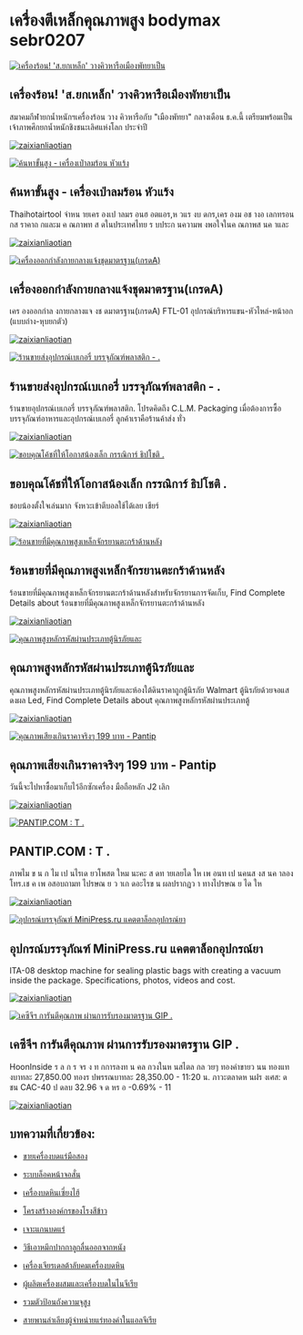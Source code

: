 # เครื่องตีเหล็กคุณภาพสูง bodymax sebr0207
<a href="https://mnn.zoosnet.net/LR/Chatpre.aspx?id=MNN94995150&p=https://topgrinding.com/" target="_blank">![เครื่องร้อน! 'ส.ยกเหล็ก' วางคิวหารือเมืองพัทยาเป็น ](https://github.com/technlg/images/blob/main/66.jpg)</a>
## เครื่องร้อน! 'ส.ยกเหล็ก' วางคิวหารือเมืองพัทยาเป็น 
สมาคมกีฬายกน้ำหนักฯเครื่องร้อน วาง คิวหารือกับ "เมืองพัทยา" กลางเดือน ธ.ค.นี้ เตรียมพร้อมเป็นเจ้าภาพศึกยกน้ำหนักชิงชนะเลิศแห่งโลก ประจำปี 
<a href="https://mnn.zoosnet.net/LR/Chatpre.aspx?id=MNN94995150&p=https://topgrinding.com/" target="_blank"><img src="https://github.com/technlg/images/raw/main/chat11.jpg" alt="zaixianliaotian"/></a><a href="//whatsapp.shibangsoft.com/WhatsApp.php" ><img src="https://github.com/technlg/images/raw/main/chat11.png" alt=""></a>
<a href="https://mnn.zoosnet.net/LR/Chatpre.aspx?id=MNN94995150&p=https://topgrinding.com/" target="_blank">![ค้นหาขั้นสูง - เครื่องเป่าลมร้อน หัวแร้ง ](https://github.com/technlg/images/blob/main/7.jpg)</a>
## ค้นหาขั้นสูง - เครื่องเป่าลมร้อน หัวแร้ง 
Thaihotairtool จำหน ายเคร องเป าลมร อนฮ อตแอร,ห วแร งบ ดกร,เคร องม อช างอ เลกทรอน กส ราคาถ กและม ค ณภาพท ส ดในประเทศไทย ร บประก นความพ งพอใจในค ณภาพส นค าและ 
<a href="https://mnn.zoosnet.net/LR/Chatpre.aspx?id=MNN94995150&p=https://topgrinding.com/" target="_blank"><img src="https://github.com/technlg/images/raw/main/chat11.jpg" alt="zaixianliaotian"/></a><a href="//whatsapp.shibangsoft.com/WhatsApp.php" ><img src="https://github.com/technlg/images/raw/main/chat11.png" alt=""></a>
<a href="https://mnn.zoosnet.net/LR/Chatpre.aspx?id=MNN94995150&p=https://topgrinding.com/" target="_blank">![เครื่องออกกำลังกายกลางแจ้งชุดมาตรฐาน(เกรดA)](https://github.com/technlg/images/blob/main/50.jpg)</a>
## เครื่องออกกำลังกายกลางแจ้งชุดมาตรฐาน(เกรดA)
เคร องออกกำล งกายกลางแจ งช ดมาตรฐาน(เกรดA) FTL-01 อุปกรณ์บริหารแขน-หัวไหล่-หน้าอก (แบบถ่าง-หุบยกตัว)
<a href="https://mnn.zoosnet.net/LR/Chatpre.aspx?id=MNN94995150&p=https://topgrinding.com/" target="_blank"><img src="https://github.com/technlg/images/raw/main/chat11.jpg" alt="zaixianliaotian"/></a><a href="//whatsapp.shibangsoft.com/WhatsApp.php" ><img src="https://github.com/technlg/images/raw/main/chat11.png" alt=""></a>
<a href="https://mnn.zoosnet.net/LR/Chatpre.aspx?id=MNN94995150&p=https://topgrinding.com/" target="_blank">![ร้านขายส่งอุปกรณ์เบเกอรี่ บรรจุภัณฑ์พลาสติก - .](https://github.com/technlg/images/blob/main/63.jpg)</a>
## ร้านขายส่งอุปกรณ์เบเกอรี่ บรรจุภัณฑ์พลาสติก - .
ร้านขายอุปกรณ์เบเกอรี่ บรรจุภัณฑ์พลาสติก. โปรดคิดถึง C.L.M. Packaging เมื่อต้องการซื้อบรรจุภัณฑ์อาหารและอุปกรณ์เบเกอรี่ ลูกค้าเราคือร้านค้าส่ง ทั่ว 
<a href="https://mnn.zoosnet.net/LR/Chatpre.aspx?id=MNN94995150&p=https://topgrinding.com/" target="_blank"><img src="https://github.com/technlg/images/raw/main/chat11.jpg" alt="zaixianliaotian"/></a><a href="//whatsapp.shibangsoft.com/WhatsApp.php" ><img src="https://github.com/technlg/images/raw/main/chat11.png" alt=""></a>
<a href="https://mnn.zoosnet.net/LR/Chatpre.aspx?id=MNN94995150&p=https://topgrinding.com/" target="_blank">![ขอบคุณโค้ชที่ให้โอกาสน้องเล็ก กรรณิการ์ ธิปโชติ .](https://github.com/technlg/images/blob/main/37.jpg)</a>
## ขอบคุณโค้ชที่ให้โอกาสน้องเล็ก กรรณิการ์ ธิปโชติ .
ชอบน้องตั้งใจเล่นมาก จังหวะเข้าตีบอลใช้ได้เลย เชียร์ 
<a href="https://mnn.zoosnet.net/LR/Chatpre.aspx?id=MNN94995150&p=https://topgrinding.com/" target="_blank"><img src="https://github.com/technlg/images/raw/main/chat11.jpg" alt="zaixianliaotian"/></a><a href="//whatsapp.shibangsoft.com/WhatsApp.php" ><img src="https://github.com/technlg/images/raw/main/chat11.png" alt=""></a>
<a href="https://mnn.zoosnet.net/LR/Chatpre.aspx?id=MNN94995150&p=https://topgrinding.com/" target="_blank">![ร้อนขายที่มีคุณภาพสูงเหล็กจักรยานตะกร้าด้านหลัง ](https://github.com/technlg/images/blob/main/64.jpg)</a>
## ร้อนขายที่มีคุณภาพสูงเหล็กจักรยานตะกร้าด้านหลัง 
ร้อนขายที่มีคุณภาพสูงเหล็กจักรยานตะกร้าด้านหลังสำหรับจักรยานการจัดเก็บ, Find Complete Details about ร้อนขายที่มีคุณภาพสูงเหล็กจักรยานตะกร้าด้านหลัง 
<a href="https://mnn.zoosnet.net/LR/Chatpre.aspx?id=MNN94995150&p=https://topgrinding.com/" target="_blank"><img src="https://github.com/technlg/images/raw/main/chat11.jpg" alt="zaixianliaotian"/></a><a href="//whatsapp.shibangsoft.com/WhatsApp.php" ><img src="https://github.com/technlg/images/raw/main/chat11.png" alt=""></a>
<a href="https://mnn.zoosnet.net/LR/Chatpre.aspx?id=MNN94995150&p=https://topgrinding.com/" target="_blank">![คุณภาพสูงหลักรหัสผ่านประเภทตู้นิรภัยและ ](https://github.com/technlg/images/blob/main/59.jpg)</a>
## คุณภาพสูงหลักรหัสผ่านประเภทตู้นิรภัยและ 
คุณภาพสูงหลักรหัสผ่านประเภทตู้นิรภัยและห้องใต้ดินราคาถูกตู้นิรภัย Walmart ตู้นิรภัยด้วยจอแสดงผล Led, Find Complete Details about คุณภาพสูงหลักรหัสผ่านประเภทตู้ 
<a href="https://mnn.zoosnet.net/LR/Chatpre.aspx?id=MNN94995150&p=https://topgrinding.com/" target="_blank"><img src="https://github.com/technlg/images/raw/main/chat11.jpg" alt="zaixianliaotian"/></a><a href="//whatsapp.shibangsoft.com/WhatsApp.php" ><img src="https://github.com/technlg/images/raw/main/chat11.png" alt=""></a>
<a href="https://mnn.zoosnet.net/LR/Chatpre.aspx?id=MNN94995150&p=https://topgrinding.com/" target="_blank">![คุณภาพเสียงเกินราคาจริงๆ 199 บาท - Pantip](https://github.com/technlg/images/blob/main/62.jpg)</a>
## คุณภาพเสียงเกินราคาจริงๆ 199 บาท - Pantip
วันนี้จะไปหาซื้อมาเก็บไว้อีกซักเครื่อง มือถือหลัก J2 เลิก 
<a href="https://mnn.zoosnet.net/LR/Chatpre.aspx?id=MNN94995150&p=https://topgrinding.com/" target="_blank"><img src="https://github.com/technlg/images/raw/main/chat11.jpg" alt="zaixianliaotian"/></a><a href="//whatsapp.shibangsoft.com/WhatsApp.php" ><img src="https://github.com/technlg/images/raw/main/chat11.png" alt=""></a>
<a href="https://mnn.zoosnet.net/LR/Chatpre.aspx?id=MNN94995150&p=https://topgrinding.com/" target="_blank">![PANTIP.COM : T .](https://github.com/technlg/images/blob/main/1.jpg)</a>
## PANTIP.COM : T .
ภาพไม ข น ก ไม เป นไรเด ยวโพสต ใหม นะคะ ส ดท ายเลยได ให เพ อนท เป นคนส งส นค าลองโทร.เช ค เพ อสอบถามท ไปรษณ ย ว าเก ดอะไรข น ผลปรากฏว า ทางไปรษณ ย ได ให 
<a href="https://mnn.zoosnet.net/LR/Chatpre.aspx?id=MNN94995150&p=https://topgrinding.com/" target="_blank"><img src="https://github.com/technlg/images/raw/main/chat11.jpg" alt="zaixianliaotian"/></a><a href="//whatsapp.shibangsoft.com/WhatsApp.php" ><img src="https://github.com/technlg/images/raw/main/chat11.png" alt=""></a>
<a href="https://mnn.zoosnet.net/LR/Chatpre.aspx?id=MNN94995150&p=https://topgrinding.com/" target="_blank">![อุปกรณ์บรรจุภัณฑ์ MiniPress.ru แคตตาล็อกอุปกรณ์ยา](https://github.com/technlg/images/blob/main/65.jpg)</a>
## อุปกรณ์บรรจุภัณฑ์ MiniPress.ru แคตตาล็อกอุปกรณ์ยา
ITA-08 desktop machine for sealing plastic bags with creating a vacuum inside the package. Specifications, photos, videos and cost.
<a href="https://mnn.zoosnet.net/LR/Chatpre.aspx?id=MNN94995150&p=https://topgrinding.com/" target="_blank"><img src="https://github.com/technlg/images/raw/main/chat11.jpg" alt="zaixianliaotian"/></a><a href="//whatsapp.shibangsoft.com/WhatsApp.php" ><img src="https://github.com/technlg/images/raw/main/chat11.png" alt=""></a>
<a href="https://mnn.zoosnet.net/LR/Chatpre.aspx?id=MNN94995150&p=https://topgrinding.com/" target="_blank">![เคซีจีฯ การันตีคุณภาพ ผ่านการรับรองมาตรฐาน GIP .](https://github.com/technlg/images/blob/main/61.jpg)</a>
## เคซีจีฯ การันตีคุณภาพ ผ่านการรับรองมาตรฐาน GIP .
HoonInside ร ล ก ร จร ง ท กการลงท น คล กวงในห นสไตล กล วยๆ ทองคำขายว นน ทองแท งบาทละ 27,850.00 ทองร ปพรรณบาทละ 28,350.00 - 11:20 น. ภาวะตลาดห นฝร งเศส: ด ชน CAC-40 ป ดลบ 32.96 จ ด หร อ -0.69% - 11 
<a href="https://mnn.zoosnet.net/LR/Chatpre.aspx?id=MNN94995150&p=https://topgrinding.com/" target="_blank"><img src="https://github.com/technlg/images/raw/main/chat11.jpg" alt="zaixianliaotian"/></a><a href="//whatsapp.shibangsoft.com/WhatsApp.php" ><img src="https://github.com/technlg/images/raw/main/chat11.png" alt=""></a>
## บทความที่เกี่ยวข้อง:
* [ขายเครื่องบดแร่มือสอง](%E0%B8%82%E0%B8%B2%E0%B8%A2%E0%B9%80%E0%B8%84%E0%B8%A3%E0%B8%B7%E0%B9%88%E0%B8%AD%E0%B8%87%E0%B8%9A%E0%B8%94%E0%B9%81%E0%B8%A3%E0%B9%88%E0%B8%A1%E0%B8%B7%E0%B8%AD%E0%B8%AA%E0%B8%AD%E0%B8%87.md)
* [ระบบล็อคหน้าจอสั่น](%E0%B8%A3%E0%B8%B0%E0%B8%9A%E0%B8%9A%E0%B8%A5%E0%B9%87%E0%B8%AD%E0%B8%84%E0%B8%AB%E0%B8%99%E0%B9%89%E0%B8%B2%E0%B8%88%E0%B8%AD%E0%B8%AA%E0%B8%B1%E0%B9%88%E0%B8%99.md)
* [เครื่องบดหินเซี่ยงไฮ้](%E0%B9%80%E0%B8%84%E0%B8%A3%E0%B8%B7%E0%B9%88%E0%B8%AD%E0%B8%87%E0%B8%9A%E0%B8%94%E0%B8%AB%E0%B8%B4%E0%B8%99%E0%B9%80%E0%B8%8B%E0%B8%B5%E0%B9%88%E0%B8%A2%E0%B8%87%E0%B9%84%E0%B8%AE%E0%B9%89.md)
* [โครงสร้างองค์กรของโรงสีข้าว](%E0%B9%82%E0%B8%84%E0%B8%A3%E0%B8%87%E0%B8%AA%E0%B8%A3%E0%B9%89%E0%B8%B2%E0%B8%87%E0%B8%AD%E0%B8%87%E0%B8%84%E0%B9%8C%E0%B8%81%E0%B8%A3%E0%B8%82%E0%B8%AD%E0%B8%87%E0%B9%82%E0%B8%A3%E0%B8%87%E0%B8%AA%E0%B8%B5%E0%B8%82%E0%B9%89%E0%B8%B2%E0%B8%A7.md)
* [เจาะแกนบดแร่](%E0%B9%80%E0%B8%88%E0%B8%B2%E0%B8%B0%E0%B9%81%E0%B8%81%E0%B8%99%E0%B8%9A%E0%B8%94%E0%B9%81%E0%B8%A3%E0%B9%88.md)
* [วิธีเอาหมึกปากกาลูกลื่นออกจากหนัง](%E0%B8%A7%E0%B8%B4%E0%B8%98%E0%B8%B5%E0%B9%80%E0%B8%AD%E0%B8%B2%E0%B8%AB%E0%B8%A1%E0%B8%B6%E0%B8%81%E0%B8%9B%E0%B8%B2%E0%B8%81%E0%B8%81%E0%B8%B2%E0%B8%A5%E0%B8%B9%E0%B8%81%E0%B8%A5%E0%B8%B7%E0%B9%88%E0%B8%99%E0%B8%AD%E0%B8%AD%E0%B8%81%E0%B8%88%E0%B8%B2%E0%B8%81%E0%B8%AB%E0%B8%99%E0%B8%B1%E0%B8%87.md)
* [เครื่องเจียรเดลต้าลับคมเครื่องบดหิน](%E0%B9%80%E0%B8%84%E0%B8%A3%E0%B8%B7%E0%B9%88%E0%B8%AD%E0%B8%87%E0%B9%80%E0%B8%88%E0%B8%B5%E0%B8%A2%E0%B8%A3%E0%B9%80%E0%B8%94%E0%B8%A5%E0%B8%95%E0%B9%89%E0%B8%B2%E0%B8%A5%E0%B8%B1%E0%B8%9A%E0%B8%84%E0%B8%A1%E0%B9%80%E0%B8%84%E0%B8%A3%E0%B8%B7%E0%B9%88%E0%B8%AD%E0%B8%87%E0%B8%9A%E0%B8%94%E0%B8%AB%E0%B8%B4%E0%B8%99.md)
* [ผู้ผลิตเครื่องผสมและเครื่องบดในไนจีเรีย](%E0%B8%9C%E0%B8%B9%E0%B9%89%E0%B8%9C%E0%B8%A5%E0%B8%B4%E0%B8%95%E0%B9%80%E0%B8%84%E0%B8%A3%E0%B8%B7%E0%B9%88%E0%B8%AD%E0%B8%87%E0%B8%9C%E0%B8%AA%E0%B8%A1%E0%B9%81%E0%B8%A5%E0%B8%B0%E0%B9%80%E0%B8%84%E0%B8%A3%E0%B8%B7%E0%B9%88%E0%B8%AD%E0%B8%87%E0%B8%9A%E0%B8%94%E0%B9%83%E0%B8%99%E0%B9%84%E0%B8%99%E0%B8%88%E0%B8%B5%E0%B9%80%E0%B8%A3%E0%B8%B5%E0%B8%A2.md)
* [รวมตัวป้อนถังความจุสูง](%E0%B8%A3%E0%B8%A7%E0%B8%A1%E0%B8%95%E0%B8%B1%E0%B8%A7%E0%B8%9B%E0%B9%89%E0%B8%AD%E0%B8%99%E0%B8%96%E0%B8%B1%E0%B8%87%E0%B8%84%E0%B8%A7%E0%B8%B2%E0%B8%A1%E0%B8%88%E0%B8%B8%E0%B8%AA%E0%B8%B9%E0%B8%87.md)
* [สายพานลำเลียงผู้จำหน่ายแร่ทองคำในแอลจีเรีย](%E0%B8%AA%E0%B8%B2%E0%B8%A2%E0%B8%9E%E0%B8%B2%E0%B8%99%E0%B8%A5%E0%B8%B3%E0%B9%80%E0%B8%A5%E0%B8%B5%E0%B8%A2%E0%B8%87%E0%B8%9C%E0%B8%B9%E0%B9%89%E0%B8%88%E0%B8%B3%E0%B8%AB%E0%B8%99%E0%B9%88%E0%B8%B2%E0%B8%A2%E0%B9%81%E0%B8%A3%E0%B9%88%E0%B8%97%E0%B8%AD%E0%B8%87%E0%B8%84%E0%B8%B3%E0%B9%83%E0%B8%99%E0%B9%81%E0%B8%AD%E0%B8%A5%E0%B8%88%E0%B8%B5%E0%B9%80%E0%B8%A3%E0%B8%B5%E0%B8%A2.md)
